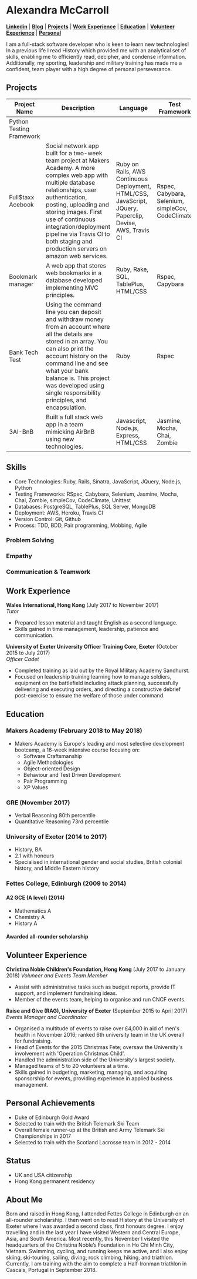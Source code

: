 # Alexandra McCarroll
**[Linkedin](https://www.linkedin.com/in/alexandra-mccarroll-469108133/)** | **[Blog](https://medium.com/@alexandra_79686)** |  **[Projects](https://github.com/AlexMcCarroll/CV#projects)** | **[Work Experience](https://github.com/AlexMcCarroll/CV#work-experience)** | **[Education](https://github.com/AlexMcCarroll/CV#education)** | **[Volunteer Experience](https://github.com/AlexMcCarroll/CV#volunteer-experience)** | **[Personal](https://github.com/AlexMcCarroll/CV#personal-achievements)**

I am a full-stack software developer who is keen to learn new technologies! In a previous life I read History which provided me with an analytical set of skills, enabling me to efficiently read, decipher, and condense information. Additionally, my sporting, leadership and military training has made me a confident, team player with a high degree of personal perseverance.

## Projects

| Project Name | Description | Language | Test Framework | Links |
|-------------|---------|-----------|--------|---------|
| Python Testing Framework |  |  |  | **[Organisation Repo](https://github.com/DrSerpent)** |
| Full$taxx Acebook | Social network app built for a two-week team project at Makers Academy. A more complex web app with multiple database relationships, user authentication, posting, uploading and storing images. First use of continuous integration/deployment pipeline via Travis CI to both staging and production servers on amazon web services. | Ruby on Rails, AWS Continuous Deployment, HTML/CSS, JavaScript, JQuery, Paperclip, Devise, AWS, Travis CI | Rspec, Cabybara, Selenium, simpleCov, CodeClimate | **[Acebook site](http://acebook-fullstaxx-env.muc2hwru9t.eu-west-2.elasticbeanstalk.com)**, **[Github Repo](https://github.com/AlexMcCarroll/acebook-FullStaxx)**, **[Blog](https://medium.com/full-taxx)** |
| Bookmark manager | A web app that stores web bookmarks in a database developed implementing MVC principles. | Ruby, Rake, SQL, TablePlus, HTML/CSS | Rspec, Capybara | **[Github Repo](https://github.com/AlexMcCarroll/bookmark-manager)** |
| Bank Tech Test | Using the command line you can deposit and withdraw money from an account where all the details are stored in an array. You can also print the account history on the command line and see what your bank balance is. This project was developed using single responsibility principles, and encapsulation. | Ruby | Rspec | **[Bank Repo](https://github.com/AlexMcCarroll/bank-tech-test)** |
| 3AI-BnB | Built a full stack web app in a team mimicking AirBnB using new technologies. | Javascript, Node.js, Express, HTML/CSS | Jasmine, Mocha, Chai, Zombie | **[3AI-BnB Repo](https://github.com/AlexMcCarroll/3AI-BnB)** |

## Skills

- Core Technologies: Ruby, Rails, Sinatra, JavaScript, JQuery, Node.js, Python
- Testing Frameworks: RSpec, Cabybara, Selenium, Jasmine, Mocha, Chai, Zombie, simpleCov, CodeClimate, Unittest
- Databases: PostgreSQL, TablePlus, SQL Server, MongoDB
- Deployment: AWS, Heroku, Travis CI
- Version Control: Git, Github
- Process: TDD, BDD, Pair programming, Mobbing, Agile

### Problem Solving

### Empathy

### Communication & Teamwork


## Work Experience

**Wales International, Hong Kong** (July 2017 to November 2017)    
*Tutor*  
-	Prepared lesson material and taught English as a second language.
-	Skills gained in time management, leadership, patience and communication.

**University of Exeter University Officer Training Core, Exeter** (October 2015 to July 2017)   
*Officer Cadet*  
- Completed training as laid out by the Royal Military Academy Sandhurst.
-	Focused on leadership training learning how to manage soldiers, equipment on the battlefield including attack planning, successfully delivering and executing orders, and directing a constructive debrief post-exercise to ensure the welfare of those under command.

## Education

### Makers Academy (February 2018 to May 2018)

- Makers Academy is Europe's leading and most selective development bootcamp, a 16-week intensive course focusing on:
  - Software Craftsmanship
  - Agile Methodologies
  - Object-oriented Design
  - Behaviour and Test Driven Development
  - Pair Programming
  - XP Values

### GRE (November 2017)
- Verbal Reasoning 80th percentile
- Quantitative Reasoning 73rd percentile

### University of Exeter (2014 to 2017)
- History, BA
- 2.1 with honours
- Specialised in international gender and social studies, British colonial history, and Middle Eastern history

### Fettes College, Edinburgh (2009 to 2014)
#### A2 GCE (A level) (2014)
- Mathematics A
- Chemistry A
- History A
#### Awarded all-rounder scholarship

## Volunteer Experience

**Christina Noble Children's Foundation, Hong Kong** (July 2017 to January 2018)
*Voluneer and Events Team Member*
-	Assist with administrative tasks such as budget reports, provide IT support, and implement fundraising ideas.
-	Member of the events team, helping to organise and run CNCF events.

**Raise and Give (RAG), University of Exeter** (September 2015 to April 2017)
*Events Manager and Coordinator*
-	Organised a multitude of events to raise over £4,000 in aid of men's health in November 2016; ranked 6th university team in the UK overall for fundraising.
-	Head of Events for the 2015 Christmas Fete; oversaw the University's involvement with 'Operation Christmas Child'.
-	Handled the administration side of the University's largest society.
-	Managed teams of 5 to 20 volunteers at a time.
-	Skills gained in budgeting, marketing, managing, and acquiring sponsorship for events, providing experience in applied business management.

## Personal Achievements
-	Duke of Edinburgh Gold Award
-	Selected to train with the British Telemark Ski Team
-	Overall female runner-up at the British and Army Telemark Ski Championships in 2017
-	Selected to train with the Scotland Lacrosse team in 2012 - 2014

## Status
- UK and USA citizenship
- Hong Kong permanent residency

## About Me
Born and raised in Hong Kong, I attended Fettes College in Edinburgh on an all-rounder scholarship. I then went on to read History at the University of Exeter where I was awarded a second class, first honours degree. I enjoy travelling and in the last year I have visited Western and Central Europe, Asia, and South America. Most recently, this November I visited the headquarters of the Christina Noble’s Foundation in Ho Chi Minh City, Vietnam. Swimming, cycling, and running keeps me active, and I also enjoy skiing, ski-touring, sailing, diving, rock climbing, hiking, and triathlon. Currently, I am training with the aim to complete a Half-Ironman triathlon in Cascais, Portugal in September 2018.
